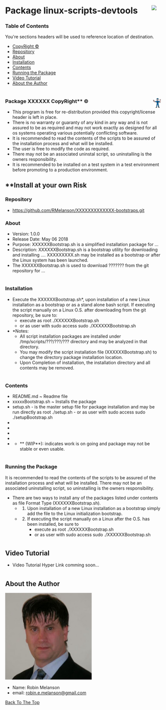 # Package linux-scripts-devtools<img src="https://github.com/RMelanson/linux-scripts-bootstraps/blob/master/images/boot1.jpg" width="6%" align= "right">
### Table of Contents
You're sections headers will be used to reference location of destination.

- [CopyRight ©](#CopyRight)
- [Repository](#Repository)
- [About](#About)
- [Installation](#Installation)
- [Contents](#Contents)
- [Running the Package](#Running-the-Package)
- [Video Tutorial](#Video-Tutoria)
- [About the Author](#About-the-Author)
#
### <b>Package XXXXXX CopyRight** ©</b> <img src="https://github.com/RMelanson/linux-scripts-bootstraps/blob/master/images/policeman.png" width="5%" align= "right">

- This program is free for re-distribution provided this copyright/license header is left in place.  
- There is no warranty or guaranty of any kind in any way and is not assured to be as required and may not work exactly as designed for all os systems operating various potentially conflicting software.  
- It is recommended to read the contents of the scripts to be assured of the installation process and what will be installed. 
- The user is free to modify the code as required. 
- There may not be an associated uninstal script, so uninstalling is the owners responsibility.
- It is recommended to be installed on a test system in a test environment before promoting to a production environment.
## <b>**Install at your own Risk</b>
### Repository
- https://github.com/RMelanson/XXXXXXXXXXXXX-bootstraps.git
### About
- Version: 1.0.0
- Release Date: May 06 2018
- Purpose: XXXXXXBootstrap.sh is a simplified installation package for ...
- Description: XXXXXXBootstrap.sh is a  bootstrap utility for downloading and installing .... XXXXXXXXX.sh may be installed as a bootstrap or after the Linux system has been launched. 
- The XXXXXXBootstrap.sh is used to download ??????? from the git repository for ...
#
### Installation
- Execute the XXXXXXBootstrap.sh*, upon installation of a new Linux installation as a bootstrap or as a stand alone bash script. If executing the script manually on a Linux O.S. after downloading from the git repository, be sure to:
  - execute as root ./XXXXXXBootstrap.sh
  - or as user with sudo access sudo ./XXXXXXBootstrap.sh
- *Notes: 
    - All script installation packages are installed under /tmp/scripts/???/???/??? directory and may be analyzed in that directory.
    - You may modify the script installation file (XXXXXXBootstrap.sh) to change the directory package installation location.
    - Upon Completion of installation, the installation directory and all contents may be removed.
#
### Contents 

- README.md ~ Readme file
- xxxxxBootstrap.sh  ~ Installs the package
- setup.sh - is the master setup file for package installation and may be run directly as root ./setup.sh
       - or as user with sudo access sudo ./setupBootstrap.sh
-
-
-
-
- 
   - ** (WIP**): indicates work is on going and package may not be stable or even usable.
#
### Running the Package
It is recommended to read the contents of the scripts to be assured of the installation process and what will be installed.  There may not be an associated uninstalling script, so uninstalling is the owners responsibility.
- There are two ways to install any of the packages listed under contents as file Format Type (XXXXXXBootstrap.sh).
  - 1. Upon installation of a new Linux installation as a bootstrap simply add the file to the Linux initialization bootstrap.
  - 2. If executing the script manually on a Linux after the O.S. has been installed, be sure to
       - execute as root ./XXXXXXBootstrap.sh
       - or as user with sudo access sudo ./XXXXXXBootstrap.sh
#
## Video Tutorial
- Video Tutorial Hyper Link comming soon...
#
## About the Author
![Author Image](https://github.com/RMelanson/profile/blob/master/RobinPhoto.jpg)
- Name: Robin Melanson
- email: robin.e.melanson@gmail.com

[Back To The Top](#Package-Linux-scripts-bootstraps)
